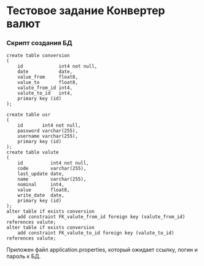 # Тестовое задание Конвертер валют
### Скрипт создания БД
```<>
create table conversion
(
    id             int4 not null,
    date           date,
    value_from     float8,
    value_to       float8,
    valute_from_id int4,
    valute_to_id   int4,
    primary key (id)
);

create table usr
(
    id       int4 not null,
    password varchar(255),
    username varchar(255),
    primary key (id)
);
create table valute
(
    id          int4 not null,
    code        varchar(255),
    last_update date,
    name        varchar(255),
    nominal     int4,
    value       float8,
    write_date  date,
    primary key (id)
);
alter table if exists conversion
    add constraint FK_valute_from_id foreign key (valute_from_id) references valute;
alter table if exists conversion
    add constraint FK_valute_to_id foreign key (valute_to_id) references valute;
  ```
 Приложен файл application.properties, который ожидает ссылку, логин и пароль к БД. 

